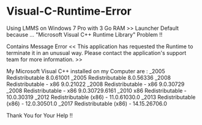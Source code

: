 # Visual-C-Runtime-Error
Using LMMS on Windows 7 Pro with 3 Go RAM >> Launcher Default because … "Microsoft Visual C++ Runtime Library" Problem !!

Contains Message Error
<< This application has requested the Runtime to terminate it in an unusual way.
Please contact the application's support team for more information. >>

My Microsoft Visual C++ installed on my Computer are :
_2005 Redistributable          8.0.61001
_2005 Redistributable          8.0.56336
_2008 Redistributable - x86    9.0.21022
_2008 Redistributable - x86    9.0.30729
_2008 Redistributable - x86    9.0.30729.6161
_2010 x86 Redistributable -    10.0.30319
_2012 Redistributable (x86) -  11.0.61030.0
_2013 Redistributable (x86) -  12.0.30501.0
_2017 Redistributable (x86) -  14.15.26706.0

Thank You for Your Help !!
